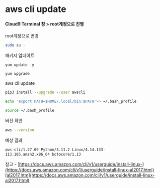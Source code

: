 # aws cli update​

#### Cloud9 Terminal 창 > root계정으로 진행​

root계정으로 변경

```bash
sudo su -
```

패키지 업데이트

```shell
yum update -y
```

```bash
yum upgrade
```

aws cli update

```bash
pip3 install --upgrade --user awscli
```

```bash
echo 'export PATH=$HOME/.local/bin:$PATH'>> ~/.bash_profile
```

```bash
source ~/.bash_profile
```

버전 확인

```bash
aws --version
```

예상 결과

```bash
aws-cli/1.27.69 Python/3.11.2 Linux/4.14.133-
113.105.amzn2.x86_64 botocore/1.13​
```

참고 - [https://docs.aws.amazon.com/cli/v1/userguide/install-linux-](https://docs.aws.amazon.com/cli/v1/userguide/install-linux-al2017.html)[al2017.htm](https://docs.aws.amazon.com/cli/v1/userguide/install-linux-al2017.html)
